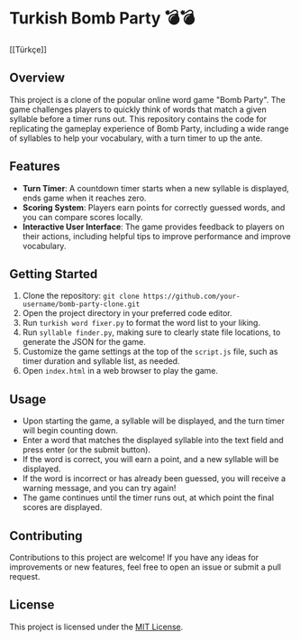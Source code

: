 # Turkish Bomb Party 💣💣

[[Türkçe]]

## Overview
This project is a clone of the popular online word game "Bomb Party". The game challenges players to quickly think of words that match a given syllable before a timer runs out. This repository contains the code for replicating the gameplay experience of Bomb Party, including a wide range of syllables to help your vocabulary, with a turn timer to up the ante.

## Features
- **Turn Timer**: A countdown timer starts when a new syllable is displayed, ends game when it reaches zero.
- **Scoring System**: Players earn points for correctly guessed words, and you can compare scores locally.
- **Interactive User Interface**: The game provides feedback to players on their actions, including helpful tips to improve performance and improve vocabulary.

## Getting Started
1. Clone the repository: `git clone https://github.com/your-username/bomb-party-clone.git`
2. Open the project directory in your preferred code editor.
3. Run `turkish word fixer.py` to format the word list to your liking.
4. Run `syllable finder.py`, making sure to clearly state file locations, to generate the JSON for the game.
5. Customize the game settings at the top of the `script.js` file, such as timer duration and syllable list, as needed.
6. Open `index.html` in a web browser to play the game.

## Usage
- Upon starting the game, a syllable will be displayed, and the turn timer will begin counting down.
- Enter a word that matches the displayed syllable into the text field and press enter (or the submit button).
- If the word is correct, you will earn a point, and a new syllable will be displayed.
- If the word is incorrect or has already been guessed, you will receive a warning message, and you can try again!
- The game continues until the timer runs out, at which point the final scores are displayed.

## Contributing
Contributions to this project are welcome! If you have any ideas for improvements or new features, feel free to open an issue or submit a pull request.

## License
This project is licensed under the [MIT License](LICENSE).
